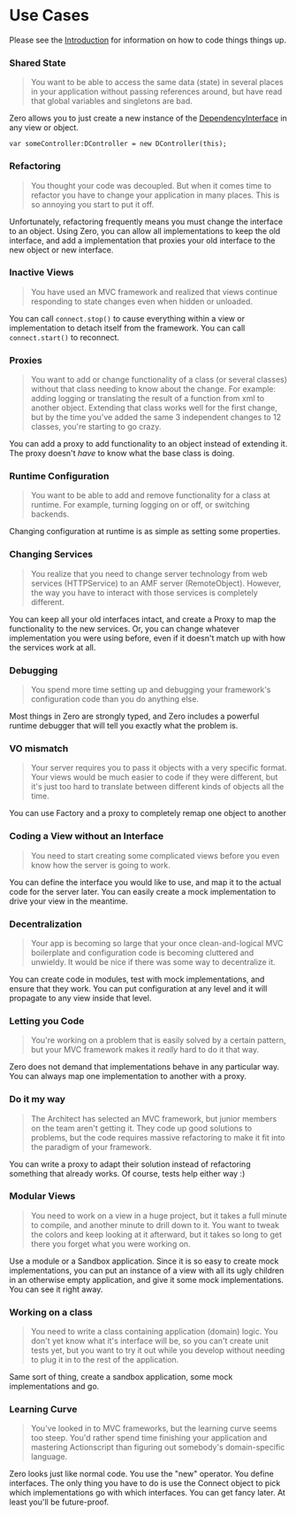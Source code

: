 [usecases]: http://github.com/seanhess/zero/tree/master/doc/UseCases.mdown
[faq]: http://github.com/seanhess/zero/tree/master/doc/FAQ.mdown
[intro]: http://github.com/seanhess/zero/tree/master/README.mdown

# Use Cases

Please see the [Introduction][intro] for information on how to code things things up. 

### Shared State

> You want to be able to access the same data (state) in several places in your application without passing references around, but have read that global variables and singletons are bad. 

Zero allows you to just create a new instance of the [DependencyInterface][faq] in any view or object. 

    var someController:DController = new DController(this);

### Refactoring

> You thought your code was decoupled. But when it comes time to refactor you have to change your application in many places. This is so annoying you start to put it off.

Unfortunately, refactoring frequently means you must change the interface to an object. Using Zero, you can allow all implementations to keep the old interface, and add a implementation that proxies your old interface to the new object or new interface.

### Inactive Views

> You have used an MVC framework and realized that views continue responding to state changes even when hidden or unloaded.

You can call `connect.stop()` to cause everything within a view or implementation to detach itself from the framework. You can call `connect.start()` to reconnect.

### Proxies

> You want to add or change functionality of a class (or several classes) without that class needing to know about the change. For example: adding logging or translating the result of a function from xml to another object. Extending that class works well for the first change, but by the time you've added the same 3 independent changes to 12 classes, you're starting to go crazy. 

You can add a proxy to add functionality to an object instead of extending it. The proxy doesn't _have_ to know what the base class is doing. 

### Runtime Configuration

> You want to be able to add and remove functionality for a class at runtime. For example, turning logging on or off, or switching backends.

Changing configuration at runtime is as simple as setting some properties.

### Changing Services

> You realize that you need to change server technology from web services (HTTPService) to an AMF server (RemoteObject). However, the way you have to interact with those services is completely different.

You can keep all your old interfaces intact, and create a Proxy to map the functionality to the new services. Or, you can change whatever implementation you were using before, even if it doesn't match up with how the services work at all. 

### Debugging 

> You spend more time setting up and debugging your framework's configuration code than you do anything else. 

Most things in Zero are strongly typed, and Zero includes a powerful runtime debugger that will tell you exactly what the problem is. 

### VO mismatch

> Your server requires you to pass it objects with a very specific format. Your views would be much easier to code if they were different, but it's just too hard to translate between different kinds of objects all the time. 

You can use Factory and a proxy to completely remap one object to another

### Coding a View without an Interface

> You need to start creating some complicated views before you even know how the server is going to work. 

You can define the interface you would like to use, and map it to the actual code for the server later. You can easily create a mock implementation to drive your view in the meantime. 

### Decentralization 

> Your app is becoming so large that your once clean-and-logical MVC boilerplate and configuration code is becoming cluttered and unwieldy. It would be nice if there was some way to decentralize it.

You can create code in modules, test with mock implementations, and ensure that they work. You can put configuration at any level and it will propagate to any view inside that level. 

### Letting you Code

> You're working on a problem that is easily solved by a certain pattern, but your MVC framework makes it _really_ hard to do it that way. 

Zero does not demand that implementations behave in any particular way. You can always map one implementation to another with a proxy. 

### Do it my way

> The Architect has selected an MVC framework, but junior members on the team aren't getting it. They code up good solutions to problems, but the code requires massive refactoring to make it fit into the paradigm of your framework. 

You can write a proxy to adapt their solution instead of refactoring something that already works. Of course, tests help either way :)

### Modular Views

> You need to work on a view in a huge project, but it takes a full minute to compile, and another minute to drill down to it. You want to tweak the colors and keep looking at it afterward, but it takes so long to get there you forget what you were working on. 

Use a module or a Sandbox application. Since it is so easy to create mock implementations, you can put an instance of a view with all its ugly children in an otherwise empty application, and give it some mock implementations. You can see it right away. 

### Working on a class

> You need to write a class containing application (domain) logic. You don't yet know what it's interface will be, so you can't create unit tests yet, but you want to try it out while you develop without needing to plug it in to the rest of the application.

Same sort of thing, create a sandbox application, some mock implementations and go. 

### Learning Curve

> You've looked in to MVC frameworks, but the learning curve seems too steep. You'd rather spend time finishing your application and mastering Actionscript than figuring out somebody's domain-specific language.

Zero looks just like normal code. You use the "new" operator. You define interfaces. The only thing you have to do is use the Connect object to pick which implementations go with which interfaces. You can get fancy later. At least you'll be future-proof. 